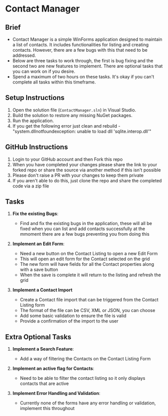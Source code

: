 # Contact Manager

## Brief 
- Contact Manager is a simple WinForms application designed to maintain a list of contacts. It includes functionalities for listing and creating contacts. However, there are a few bugs with this that need to be addressed.
- Below are three tasks to work through, the first is bug fixing and the second two are new features to implement. There are optional tasks that you can work on if you desire. 
- Spend a maximum of two hours on these tasks. It's okay if you can't complete all tasks within this timeframe.

## Setup Instructions
1. Open the solution file (`ContactManager.sln`) in Visual Studio.
2. Build the solution to restore any missing NuGet packages.
3. Run the application.
4. If you get the following error just clean and rebuild - "system.dllnotfoundexception: unable to load dll 'sqlite.interop.dll'"

## GitHub Instructions 
1. Login to your GitHub account and then Fork this repo
2. When you have completed your changes please share the link to your forked repo or share the source via another method if this isn't possible
3. Please don't raise a PR with your changes to keep them private
4. If you aren't able to do this, just clone the repo and share the completed code via a zip file 

## Tasks
1. **Fix the existing Bugs**:
	- Find and fix the existing bugs in the application, these will all be fixed when you can list and add contacts successfully at the mmoment there are a few bugs preventing you from doing this 

2. **Implement an Edit Form**:
	- Need a new button on the Contact Listing to open a new Edit Form
	- This will open an edit form for the Contact selected on the grid
	- The new form will have fields for all the Contact properties along with a save button
	- When the save is complete it will return to the listing and refresh the grid 
	
3.  **Implement a Contact Import**
	- Create a Contact file import that can be triggered from the Contact Listing form
	- The format of the file can be CSV, XML or JSON, you can choose
	- Add some basic validation to ensure the file is valid
	- Provide a confirmation of the import to the user 

## Extra Optional Tasks

1. **Implement a Search Feature**:
	- Add a way of filtering the Contacts on the Contact Listing Form
   
2. **Implement an active flag for Contacts**:
	- Need to be able to filter the contact listing so it only displays contacts that are active

3. **Implement Error Handling and Validation**:
	- Currently none of the forms have any error handling or validation, implement this throughout

